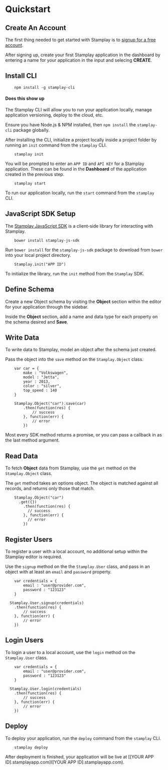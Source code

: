 # Quickstart
## Create An Account

The first thing needed to get started with Stamplay is to [signup for a free account](https://editor.stamplay.com).

After signing up, create your first Stamplay application in the dashboard by entering a name for your application in the input and selecing **CREATE**.

## Install CLI

```shell-always
	npm install -g stamplay-cli
```

<div class="lang-content" data-language-name="javascript">
	<h4>Does this show up</h4>
</div>

The Stamplay CLI will allow you to run your application locally, manage application versioning, deploy to the cloud, etc.

Ensure you have Node.js & NPM installed, then `npm install` the `stamplay-cli` package globally.

After installing the CLI, initialize a project locally inside a project folder by running an `init` command from the `stamplay` CLI.

```shell-always
	stamplay init
```

You will be prompted to enter an `APP ID` and `API KEY` for a Stamplay application. These can be found in the **Dashboard** of the application created in the previous step.

```shell-always
	stamplay start
```

To run our application locally, run the `start` command from the `stamplay` CLI.

## JavaScript SDK Setup
The [Stamplay JavaScript SDK](https://github.com/Stamplay/stamplay-js-sdk) is a client-side library for interacting with Stamplay.

```shell-always
	bower install stamplay-js-sdk
```

Run `bower install` for the `stamplay-js-sdk` package to download from `bower` into your local project directory.

```javascript-always
	Stamplay.init("APP ID")
```

To initialize the library, run the `init` method from the `Stamplay` SDK.

## Define Schema

Create a new Object schema by visiting the **Object** section within the editor for your application through the sidebar. 

Inside the **Object** section, add a name and data type for each property on the schema desired and **Save**.

## Write Data

To write data to Stamplay, model an object after the schema just created.

Pass the object into the `save` method on the `Stamplay.Object` class.

```javascript-always
	var car = {
		make : "Volkswagen",
		model : "Jetta",
		year : 2013,
		color : "silver",
		top_speed : 140
	}

	Stamplay.Object("car").save(car)
		.then(function(res) {
			// success
		}, function(err) {
			// error
		})
```

Most every SDK method returns a promise, or you can pass a callback in as the last method argument.

## Read Data

To fetch **Object** data from  Stamplay, use the `get` method on the `Stamplay.Object` class.

The `get` method takes an options object. The object is matched against all records, and returns only those that match.

```javascript-always
    Stamplay.Object("car")
      .get({})
        .then(function(res) {
          // success
        }, function(err) {
          // error
        })
```

## Register Users

To register a user with a local account, no additional setup within the Stamplay editor is required.

Use the `signup` method on the the `Stamplay.User` class, and pass in an object with at least an `email` and `password` property.

```javascript-always
	var credentials = {
	    email : "user@provider.com",
	    password : "123123"
	}

  Stamplay.User.signup(credentials)
	.then(function(res) {
		// success
	}, function(err) {
		// error
	})
```

## Login Users

To login a user to a local account, use the `login` method on the `Stamplay.User` class.

```javascript-always
	var credentials = {
	    email : "user@provider.com",
	    password : "123123"
	}

  Stamplay.User.login(credentials)
	.then(function(res) {
		// success
	}, function(err) {
		// error
	})
```
## Deploy

To deploy your application, run the `deploy` command from the `stamplay` CLI.

```shell-always
	stamplay deploy
```

After deployment is finished, your application will be live at [[YOUR APP ID].stamplayapp.com]([YOUR APP ID].stamplayapp.com).
